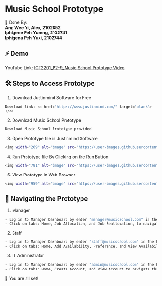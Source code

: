# Music School Prototype

🧐 Done By: <br/>
**Ang Wee Yi, Alex, 2102852** <br/>
**Iphigene Peh Yureng, 2102741** <br/>
**Iphigena Peh Yuxi, 2102744** 

## ⚡ Demo

<a href="https://youtu.be/3muN_WrOLIc" target="blank">
</a>

YouTube Link: [ICT2201_P2-9_Music School Prototype Video](https://youtu.be/3muN_WrOLIc)

## 🛠️ Steps to Access Prototype

1. Download Justinmind Software for Free

```bash
Download link: <a href="https://www.justinmind.com/" target="blank">
</a> 
```

2. Download Music School Prototype

```bash
Download Music School Prototype provided 
```

3. Open Prototype file in Justinmind Software

```bash
<img width="269" alt="image" src="https://user-images.githubusercontent.com/91716039/204090113-216b09df-496a-4986-a7f7-66c27f6aa6cb.png">
```

4. Run Prototype file By Clicking on the Run Button

```bash
<img width="781" alt="image" src="https://user-images.githubusercontent.com/91716039/204090150-449f5fc2-9294-4f36-a5fe-26e17aa30d60.png">
```

5. View Prototype in Web Browser

```bash
<img width="959" alt="image" src="https://user-images.githubusercontent.com/91716039/204090235-37158498-6864-45b1-a9b4-754da24b500b.png">
```

## 🚀 Navigating the Prototype

1. Manager 

```bash
- Log in to Manager Dashboard by enter "manager@musicschool.com" in the Email input
- Click on tabs: Home, Job Allocation, and Job Reallocation, to navigate through the pages 
```

2. Staff

```bash
- Log in to Manager Dashboard by enter "staff@musicschool.com" in the Email input
- Click on tabs: Home, Add Availability, Preference, and View Availabilty, to navigate through the pages 
```
3. IT Administrator

```bash
- Log in to Manager Dashboard by enter "admin@musicschool.com" in the Email input
- Click on tabs: Home, Create Account, and View Account to navigate through the pages 
```

🌟 You are all set!
